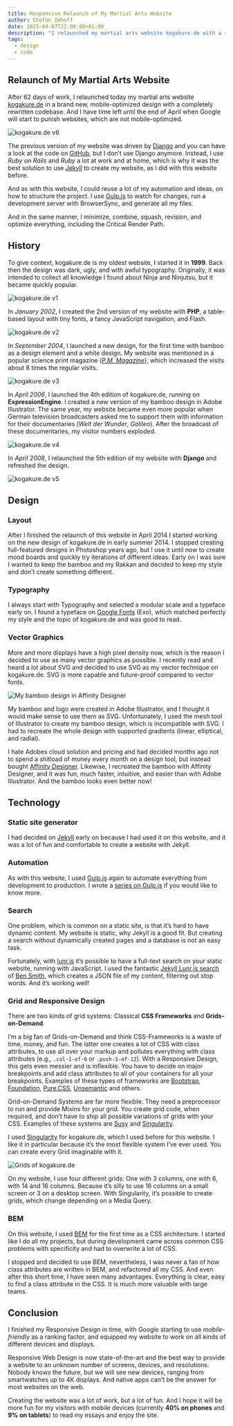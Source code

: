 ```yaml
---
title: Responsive Relaunch of My Martial Arts Website
author: Stefan Imhoff
date: 2015-04-07T22:00:00+01:00
description: "I relaunched my martial arts website kogakure.de with a responsive design. This post gives an overview of the process of creating my website: Design, Typography, Vector Graphics, Jekyll, Grids, Responsive Design, and BEM."
tags:
  - design
  - code
---
```


## Relaunch of My Martial Arts Website

After 62 days of work, I relaunched today my martial arts website [kogakure.de](https://www.kogakure.de/) in a brand new, mobile-optimized design with a completely rewritten codebase. And I have time left until the end of April when Google will start to punish websites, which are not mobile-optimized.

![kogakure.de v6](/assets/images/posts/kogakure-de-relaunch.jpg)

The previous version of my website was driven by [Django](https://www.djangoproject.com/) and you can have a look at the code on [GitHub](https://github.com/kogakure/django-kogakure.de), but I don’t use Django anymore. Instead, I use _Ruby on Rails_ and _Ruby_ a lot at work and at home, which is why it was the best solution to use [Jekyll](https://jekyllrb.com/) to create my website, as I did with this website before.

And as with this website, I could reuse a lot of my automation and ideas, on how to structure the project. I use [Gulp.js](https://gulpjs.com/) to watch for changes, run a development server with BrowserSync, and generate all my files.

And in the same manner, I minimize, combine, squash, revision, and optimize everything, including the Critical Render Path.

## History

To give context, kogakure.de is my oldest website, I started it in **1999**. Back then the design was dark, ugly, and with awful typography. Originally, it was intended to collect all knowledge I found about Ninja and Ninjutsu, but it became quickly popular.

![kogakure.de v1](/assets/images/posts/kogakure-de-v1.jpg)

In _January 2002_, I created the 2nd version of my website with **PHP**, a table-based layout with tiny fonts, a fancy JavaScript navigation, and Flash.

![kogakure.de v2](/assets/images/posts/kogakure-de-v2.jpg)

In _September 2004_, I launched a new design, for the first time with bamboo as a design element and a white design. My website was mentioned in a popular science print magazine (<cite>[P.M. Magazine](https://www.pm-magazin.de/)</cite>), which increased the visits about 8 times the regular visits.

![kogakure.de v3](/assets/images/posts/kogakure-de-v3.jpg)

In _April 2006_, I launched the 4th edition of kogakure.de, running on **ExpressionEngine**. I created a new version of my bamboo design in Adobe Illustrator. The same year, my website became even more popular when German television broadcasters asked me to support them with information for their documentaries (<cite>Welt der Wunder</cite>, <cite>Galileo</cite>). After the broadcast of these documentaries, my visitor numbers exploded.

![kogakure.de v4](/assets/images/posts/kogakure-de-v4.jpg)

In _April 2008_, I relaunched the 5th edition of my website with **Django** and refreshed the design.

![kogakure.de v5](/assets/images/posts/kogakure-de-v5.jpg)

## Design

### Layout

After I finished the relaunch of this website in April 2014 I started working on the new design of kogakure.de in early summer 2014. I stopped creating full-featured designs in Photoshop years ago, but I use it until now to create mood boards and quickly try iterations of different ideas. Early on I was sure I wanted to keep the bamboo and my Rakkan and decided to keep my style and don’t create something different.

### Typography

I always start with Typography and selected a modular scale and a typeface early on. I found a typeface on [Google Fonts](https://fonts.google.com) (Exo), which matched perfectly my style and the topic of kogakure.de and was good to read.

### Vector Graphics

More and more displays have a high pixel density now, which is the reason I decided to use as many vector graphics as possible. I recently read and heard a lot about SVG and decided to use SVG as my vector technique on kogakure.de. SVG is more capable and future-proof compared to vector fonts.

![My bamboo design in Affinity Designer](/assets/images/posts/kogakure-de-bamboo-affinity-designer.jpg)

My bamboo and logo were created in Adobe Illustrator, and I thought it would make sense to use them as SVG. Unfortunately, I used the mesh tool of Illustrator to create my bamboo design, which is incompatible with SVG. I had to recreate the whole design with supported gradients (linear, elliptical, and radial).

I hate Adobes cloud solution and pricing and had decided months ago not to spend a shitload of money every month on a design tool, but instead bought [Affinity Designer](https://affinity.serif.com/). Likewise, I recreated the bamboo with Affinity Designer, and it was fun, much faster, intuitive, and easier than with Adobe Illustrator. And the bamboo looks even better now!

## Technology

### Static site generator

I had decided on [Jekyll](https://jekyllrb.com/) early on because I had used it on this website, and it was a lot of fun and comfortable to create a website with Jekyll.

### Automation

As with this website, I used [Gulp.js](https://gulpjs.com/) again to automate everything from development to production. I wrote a [series on Gulp.js](/series/gulp/) if you would like to know more.

### Search

One problem, which is common on a static site, is that it’s hard to have dynamic content. My website is static, why Jekyll is a good fit. But creating a search without dynamically created pages and a database is not an easy task.

Fortunately, with [lunr.js](https://lunrjs.com/) it’s possible to have a full-text search on your static website, running with JavaScript. I used the fantastic [Jekyll Lunr.js search](https://github.com/slashdotdash/jekyll-lunr-js-search) of [Ben Smith](https://github.com/slashdotdash), which creates a JSON file of my content, filtering out stop words. And it’s working well!

### Grid and Responsive Design

There are two kinds of grid systems: Classical **CSS Frameworks** and **Grids-on-Demand**.

I’m a big fan of Grids-on-Demand and think CSS-Frameworks is a waste of time, money, and fun. The latter one creates a lot of CSS with class attributes, to use all over your markup and pollutes everything with class attributes (e.g., `.col-1-of-6` or `.push-3-of-12`). With a Responsive Design, this gets even messier and is inflexible. You have to decide on major breakpoints and add class attributes to all of your containers for all your breakpoints. Examples of these types of frameworks are [Bootstrap](http://getbootstrap.com/), [Foundation](https://foundation.zurb.com/), [Pure.CSS](https://purecss.io/), [Unsemantic](https://unsemantic.com/) and others.

Grid-on-Demand Systems are far more flexible. They need a preprocessor to run and provide Mixins for your grid. You create grid code, when required, and don’t have to ship all possible variations of grids with your CSS. Examples of these systems are [Susy](http://susy.oddbird.net/) and [Singularity](https://github.com/at-import/Singularity).

I used [Singularity](https://github.com/at-import/Singularity) for kogakure.de, which I used before for this website. I like it in particular because it’s the most flexible system I’ve ever used. You can create every Grid imaginable with it.

![Grids of kogakure.de](/assets/images/posts/kogakure-de-grids.jpg)

On my website, I use four different grids: One with 3 columns, one with 6, with 14 and 16 columns. Because it’s silly to use 16 columns on a small screen or 3 on a desktop screen. With Singularity, it’s possible to create grids, which change depending on a Media Query.

### BEM

On this website, I used [BEM](https://en.bem.info/) for the first time as a CSS architecture. I started like I do all my projects, but during development came across common CSS problems with specificity and had to overwrite a lot of CSS.

I stopped and decided to use BEM, nevertheless, I was never a fan of how class attributes are written in BEM, and refactored all my CSS. And even after this short time, I have seen many advantages. Everything is clear, easy to find a class attribute in the CSS. It is much more valuable with large teams.

## Conclusion

I finished my Responsive Design in time, with Google starting to use _mobile-friendly_ as a ranking factor, and equipped my website to work on all kinds of different devices and displays.

Responsive Web Design is now state-of-the-art and the best way to provide a website to an unknown number of screens, devices, and resolutions. Nobody knows the future, but we will see new devices, ranging from smartwatches up to 4K displays. And native apps can’t be the answer for most websites on the web.

Creating the website was a lot of work, but a lot of fun. And I hope it will be more fun for my visitors with mobile devices (currently **40% on phones** and **9% on tablets**) to read my essays and enjoy the site.
